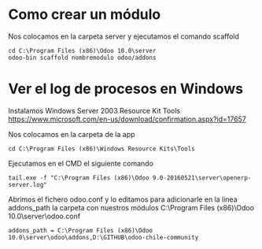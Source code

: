 # Como crear un módulo
Nos colocamos en la carpeta server y ejecutamos el comando scaffold
```
cd C:\Program Files (x86)\Odoo 10.0\server
odoo-bin scaffold nombremodulo odoo/addons
```
# Ver el log de procesos en Windows
Instalamos Windows Server 2003 Resource Kit Tools
https://www.microsoft.com/en-us/download/confirmation.aspx?id=17657

Nos colocamos en la carpeta de la app
```
cd C:\Program Files (x86)\Windows Resource Kits\Tools
```

Ejecutamos en el CMD el siguiente comando
```
tail.exe -f "C:\Program Files (x86)\Odoo 9.0-20160521\server\openerp-server.log"
```

Abrimos el fichero odoo.conf y lo editamos para adicionarle en la línea addons_path la carpeta con nuestros módulos
C:\Program Files (x86)\Odoo 10.0\server\odoo.conf
```
addons_path = C:\Program Files (x86)\Odoo 10.0\server\odoo\addons,D:\GITHUB\odoo-chile-community
```
